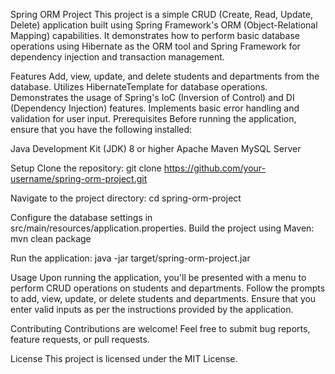 Spring ORM Project
This project is a simple CRUD (Create, Read, Update, Delete) application built using Spring Framework's ORM (Object-Relational Mapping) capabilities. 
It demonstrates how to perform basic database operations using Hibernate as the ORM tool and Spring Framework for dependency injection and transaction management.

Features
Add, view, update, and delete students and departments from the database.
Utilizes HibernateTemplate for database operations.
Demonstrates the usage of Spring's IoC (Inversion of Control) and DI (Dependency Injection) features.
Implements basic error handling and validation for user input.
Prerequisites
Before running the application, ensure that you have the following installed:

Java Development Kit (JDK) 8 or higher
Apache Maven
MySQL Server

Setup
Clone the repository:
git clone https://github.com/your-username/spring-orm-project.git

Navigate to the project directory:
cd spring-orm-project

Configure the database settings in src/main/resources/application.properties.
Build the project using Maven:
mvn clean package

Run the application:
java -jar target/spring-orm-project.jar

Usage
Upon running the application, you'll be presented with a menu to perform CRUD operations on students and departments.
Follow the prompts to add, view, update, or delete students and departments.
Ensure that you enter valid inputs as per the instructions provided by the application.

Contributing
Contributions are welcome! Feel free to submit bug reports, feature requests, or pull requests.

License
This project is licensed under the MIT License.
